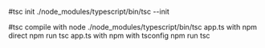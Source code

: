 #tsc init
    ./node_modules/typescript/bin/tsc --init

#tsc compile
    with node
        ./node_modules/typescript/bin/tsc app.ts
    with npm direct
        npm run tsc app.ts
    with npm with tsconfig
        npm run tsc